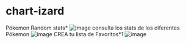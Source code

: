 # chart-izard
Pókemon Random stats*
![image](https://user-images.githubusercontent.com/98350223/172071048-2736235c-4d1a-4213-bc44-44fbb516b498.png)
consulta los stats de los diferentes Pókemon
![image](https://user-images.githubusercontent.com/98350223/172071104-3de48737-1708-40e8-8746-df77fd40fc53.png)
CREA tu lista de Favoritos*1
![image](https://user-images.githubusercontent.com/98350223/172071123-08731cda-9783-4689-91c3-210c1bed37d1.png)
